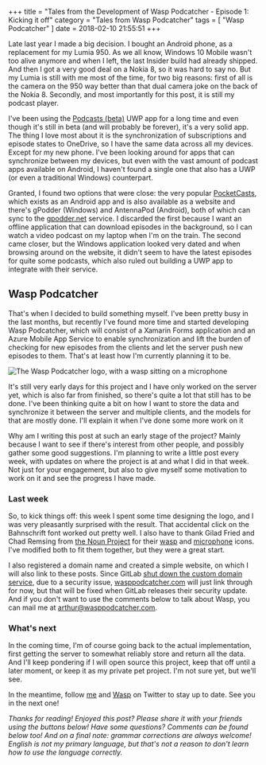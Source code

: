 +++
title = "Tales from the Development of Wasp Podcatcher - Episode 1: Kicking it off"
category = "Tales from Wasp Podcatcher"
tags = [ "Wasp Podcatcher" ]
date = 2018-02-10 21:55:51
+++


Late last year I made a big decision. I bought an Android phone, as a replacement for my Lumia 950. As we all know, Windows 10 Mobile wasn't too alive anymore and when I left, the last Insider build had already shipped. And then I got a very good deal on a Nokia 8, so it was hard to say no. But my Lumia is still with me most of the time, for two big reasons: first of all is the camera on the 950 way better than that dual camera joke on the back of the Nokia 8. Secondly, and most importantly for this post, it is still my podcast player.
<!-- more -->

I've been using the [Podcasts (beta)](https://www.microsoft.com/en-us/store/p/podcasts-beta/9nblggh1zj3r) UWP app for a long time and even though it's still in beta (and will probably be forever), it's a very solid app. The thing I love most about it is the synchronization of subscriptions and episode states to OneDrive, so I have the same data across all my devices. Except for my new phone. I've been looking around for apps that can synchronize between my devices, but even with the vast amount of podcast apps available on Android, I haven't found a single one that also has a UWP (or even a traditional Windows) counterpart.

Granted, I found two options that were close: the very popular [PocketCasts](https://www.shiftyjelly.com/pocketcasts/), which exists as an Android app and is also available as a website and there's gPodder (Windows) and AntennaPod (Android), both of which can sync to the [gpodder.net](http://gpodder.net) service. I discarded the first because I want an offline application that can download episodes in the background, so I can watch a video podcast on my laptop when I'm on the train. The second came closer, but the Windows application looked very dated and when browsing around on the website, it didn't seem to have the latest episodes for quite some podcasts, which also ruled out building a UWP app to integrate with their service.

## Wasp Podcatcher
That's when I decided to build something myself. I've been pretty busy in the last months, but recently I've found more time and started developing Wasp Podcatcher, which will consist of a Xamarin Forms application and an Azure Mobile App Service to enable synchronization and lift the burden of checking for new episodes from the clients and let the server push new episodes to them. That's at least how I'm currently planning it to be.

![The Wasp Podcatcher logo, with a wasp sitting on a microphone](2018/02/10/wasp-podcatcher-01/wasp-podcatcher.png "Wasp Podcatcher")

It's still very early days for this project and I have only worked on the server yet, which is also far from finished, so there's quite a lot that still has to be done. I've been thinking quite a bit on how I want to store the data and synchronize it between the server and multiple clients, and the models for that are mostly done. I'll explain it when I've done some more work on it

Why am I writing this post at such an early stage of the project? Mainly because I want to see if there's interest from other people, and possibly gather some good suggestions. I'm planning to write a little post every week, with updates on where the project is at and what I did in that week. Not just for your engagement, but also to give myself some motivation to work on it and see the progress I have made.

### Last week
So, to kick things off: this week I spent some time designing the logo, and I was very pleasantly surprised with the result. That accidental click on the Bahnschrift font worked out pretty well. I also have to thank Gilad Fried and Chad Remsing from [the Noun Project](https://thenounproject.com/) for their [wasp](https://thenounproject.com/term/wasp/50533) and [microphone](https://thenounproject.com/term/microphone-ready/578132) icons. I've modified both to fit them together, but they were a great start.

I also registered a domain name and created a simple website, on which I will also link to these posts. Since GitLab [shut down the custom domain service](https://about.gitlab.com/2018/02/05/gitlab-pages-custom-domain-validation/), due to a security issue, [wasppodcatcher.com](https://wasppodcatcher.com) will just link through for now, but that will be fixed when GitLab releases their security update. And if you don't want to use the comments below to talk about Wasp, you can mail me at [arthur@wasppodcatcher.com](mailto:arthur@wasppodcatcher.com).

### What's next
In the coming time, I'm of course going back to the actual implementation, first getting the server to somewhat reliably store and return all the data. And I'll keep pondering if I will open source this project, keep that off until a later moment, or keep it as my private pet project. I'm not sure yet, but we'll see.

In the meantime, follow [me](https://twitter.com/arthurrump) and [Wasp](https://twitter.com/wasppodcatcher) on Twitter to stay up to date. See you in the next one!

*Thanks for reading! Enjoyed this post? Please share it with your friends using the buttons below! Have some questions? Comments can be found below too! And on a final note: grammar corrections are always welcome! English is not my primary language, but that's not a reason to don't learn how to use the language correctly.*